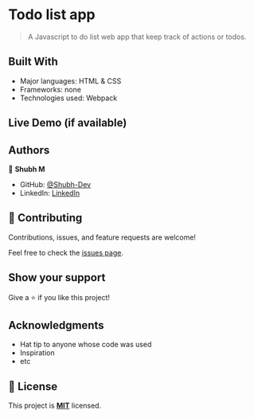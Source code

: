 # Todo list app

> A Javascript to do list web app that keep track of actions or todos.

## Built With

- Major languages: HTML & CSS
- Frameworks: none
- Technologies used: Webpack

## Live Demo (if available)

## Authors

👤 **Shubh M**

- GitHub: [@Shubh-Dev](https://github.com/Shubh-Dev)
- LinkedIn: [LinkedIn](https://linkedin.com/in/shubh.scb)

## 🤝 Contributing

Contributions, issues, and feature requests are welcome!

Feel free to check the [issues page](../../issues/).

## Show your support

Give a ⭐️ if you like this project!

## Acknowledgments

- Hat tip to anyone whose code was used
- Inspiration
- etc

## 📝 License

This project is **[MIT](./LICENSE.md)** licensed.
